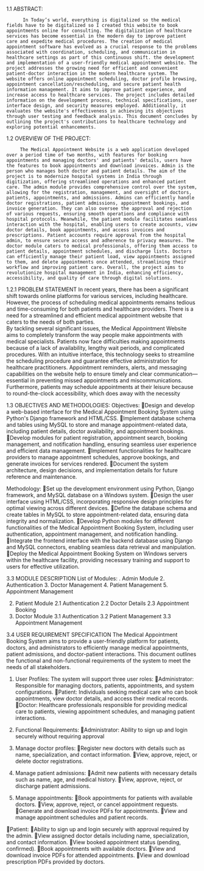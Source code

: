 1.1 ABSTRACT:

          In Today’s world, everything is digitalized so the medical fields have to be digitalized so I created this website to book appointments online for consulting. The digitalization of healthcare services has become essential in the modern day to improve patient care and expedite medical procedures. The creation of medical appointment software has evolved as a crucial response to the problems associated with coordination, scheduling, and communication in healthcare settings as part of this continuous shift. the development and implementation of a user-friendly medical appointment website. The project addresses the growing need for efficient and convenient patient-doctor interaction in the modern healthcare system. The website offers online appointment scheduling, doctor profile browsing, appointment cancellation/rescheduling, and secure patient health information management. It aims to improve patient experience, and increase access to healthcare services. The project includes detailed information on the development process, technical specifications, user interface design, and security measures employed. Additionally, it evaluates the website's effectiveness in achieving its objectives through user testing and feedback analysis. This document concludes by outlining the project's contributions to healthcare technology and exploring potential enhancements.

1.2 OVERVIEW OF THE PROJECT:

         The Medical Appointment Website is a web application developed over a period time of two months, with features for booking appointments and managing doctors' and patients' details, users have the features to book appointments and download invoices. Admin is the person who manages both doctor and patient details. The aim of the project is to modernize hospital systems in India through digitization, offering streamlined operations and enhanced patient care. The admin module provides comprehensive control over the system, allowing for the registration, management, and oversight of doctors, patients, appointments, and admissions. Admins can efficiently handle doctor registrations, patient admissions, appointment bookings, and invoice generation. They can also oversee the approval and rejection of various requests, ensuring smooth operations and compliance with hospital protocols. Meanwhile, the patient module facilitates seamless interaction with the hospital, enabling users to create accounts, view doctor details, book appointments, and access invoices and prescriptions. Patient accounts require approval from the hospital admin, to ensure secure access and adherence to privacy measures. The doctor module caters to medical professionals, offering them access to patient details, appointment schedules, and discharge lists. Doctors can efficiently manage their patient load, view appointments assigned to them, and delete appointments once attended, streamlining their workflow and improving patient care. Overall, the project aims to revolutionize hospital management in India, enhancing efficiency, accessibility, and quality of care through digital solutions.

1.2.1 PROBLEM STATEMENT
In recent years, there has been a significant shift towards online platforms for various services, including healthcare. However, the process of scheduling medical appointments remains tedious and time-consuming for both patients and healthcare providers. There is a need for a streamlined and efficient medical appointment website that caters to the needs of both parties.              
By tackling several significant issues, the Medical Appointment Website aims to completely transform the way people make appointments with medical specialists. Patients now face difficulties making appointments because of a lack of availability, lengthy wait periods, and complicated procedures. With an intuitive interface, this technology seeks to streamline the scheduling procedure and guarantee effective administration for healthcare practitioners. Appointment reminders, alerts, and messaging capabilities on the website help to ensure timely and clear communication—essential in preventing missed appointments and miscommunications. Furthermore, patients may schedule appointments at their leisure because to round-the-clock accessibility, which does away with the necessity


1.3 OBJECTIVES AND METHODOLOGIES:
Objectives:
Design and develop a web-based interface for the Medical Appointment Booking System using Python's Django framework and HTML/CSS.
Implement database schema and tables using MySQL to store and manage appointment-related data, including patient details, doctor availability, and appointment bookings.
Develop modules for patient registration, appointment search, booking management, and notification handling, ensuring seamless user experience and efficient data management.
Implement functionalities for healthcare providers to manage appointment schedules, approve bookings, and generate invoices for services rendered.
Document the system architecture, design decisions, and implementation details for future reference and maintenance.

Methodology:
Set up the development environment using Python, Django framework, and MySQL database on a Windows system.
Design the user interface using HTML/CSS, incorporating responsive design principles for optimal viewing across different devices.
Define the database schema and create tables in MySQL to store appointment-related data, ensuring data integrity and normalization.
Develop Python modules for different functionalities of the Medical Appointment Booking System, including user authentication, appointment management, and notification handling.
Integrate the frontend interface with the backend database using Django and MySQL connectors, enabling seamless data retrieval and manipulation.
Deploy the Medical Appointment Booking System on Windows servers within the healthcare facility, providing necessary training and support to users for effective utilization.


 
3.3 MODULE DESCRIPTION
List of Modules:
. Admin Module
2. Authentication
3. Doctor Management
4. Patient Management
5. Appointment Management
   

2. Patient Module
                       2.1 Authentication
                       2.2 Doctor Details
                       2.3 Appointment Booking
 3. Doctor Module
                      3.1 Authentication
                      3.2 Patient Management
                      3.3 Appointment Management


3.4 USER REQUIREMENT SPECIFICATION
   The Medical Appointment Booking System aims to provide a user-friendly platform for patients, doctors, and administrators to efficiently manage medical appointments, patient admissions, and doctor-patient interactions. This document outlines the functional and non-functional requirements of the system to meet the needs of all stakeholders.
1. User Profiles:
The system will support three user roles:
Administrator: Responsible for managing doctors, patients, appointments, and system configurations.
Patient: Individuals seeking medical care who can book appointments, view doctor details, and access their medical records.
Doctor: Healthcare professionals responsible for providing medical care to patients, viewing appointment schedules, and managing patient interactions.
2. Functional Requirements:
Administrator: Ability to sign up and login securely without requiring approval

 1. Manage doctor profiles:
Register new doctors with details such as name, specialization, and contact information.
View, approve, reject, or delete doctor registrations.

2. Manage patient admissions:
Admit new patients with necessary details such as name, age, and medical history.
View, approve, reject, or discharge patient admissions.

3. Manage appointments:
Book appointments for patients with available doctors.
View, approve, reject, or cancel appointment requests.
Generate and download invoice PDFs for appointments.
View and manage appointment schedules and patient records.

Patient:
Ability to sign up and login securely with approval required by the admin.
View assigned doctor details including name, specialization, and contact information.
View booked appointment status (pending, confirmed).
Book appointments with available doctors.
View and download invoice PDFs for attended appointments.
View and download prescription PDFs provided by doctors.











